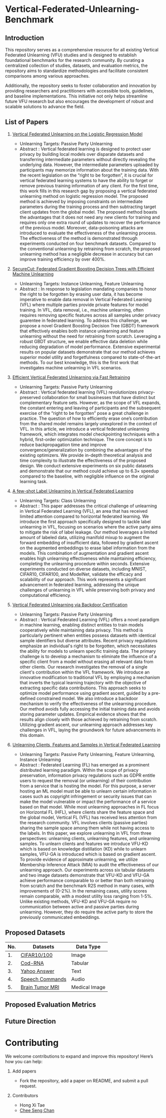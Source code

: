 # Vertical-Federated-Unlearning-Benchmark

## Introduction
This repository serves as a comprehensive resource for all existing Vertical Federated Unlearning (VFU) studies and is designed to establish foundational benchmarks for the research community. By curating a centralized collection of studies, datasets, and evaluation metrics, the repository aims to standardize methodologies and facilitate consistent comparisons among various approaches.

Additionally, the repository seeks to foster collaboration and innovation by providing researchers and practitioners with accessible tools, guidelines, and baseline implementations. This initiative not only helps streamline future VFU research but also encourages the development of robust and scalable solutions to advance the field.


## List of Papers

1. [Vertical Federated Unlearning on the Logistic Regression Model](https://www.mdpi.com/2079-9292/12/14/3182)
   - Unlearning Targets: Passive Party Unlearning
   - Abstract : Vertical federated learning is designed to protect user privacy by building local models over disparate datasets and transferring intermediate parameters without directly revealing the underlying data. However, the intermediate parameters uploaded by participants may memorize information about the training data. With the recent legislation on the “right to be forgotten”, it is crucial for vertical federated learning systems to have the ability to forget or remove previous training information of any client. For the first time, this work fills in this research gap by proposing a vertical federated unlearning method on logistic regression model. The proposed method is achieved by imposing constraints on intermediate parameters during the training process and then subtracting target client updates from the global model. The proposed method boasts the advantages that it does not need any new clients for training and requires only one extra round of updates to recover the performance of the previous model. Moreover, data-poisoning attacks are introduced to evaluate the effectiveness of the unlearning process. The effectiveness of the method is demonstrated through experiments conducted on four benchmark datasets. Compared to the conventional unlearning by retraining from scratch, the proposed unlearning method has a negligible decrease in accuracy but can improve training efficiency by over 400%.

3. [SecureCut: Federated Gradient Boosting Decision Trees with Efficient Machine Unlearning](https://arxiv.org/abs/2311.13174)
   - Unlearning Targets: Instance Unlearning, Feature Unlearning
   - Abstract : In response to legislation mandating companies to honor the right to be forgotten by erasing user data, it has become imperative to enable data removal in Vertical Federated Learning (VFL) where multiple parties provide private features for model training. In VFL, data removal, i.e., machine unlearning, often requires removing specific features across all samples under privacy guarentee in federated learning. To address this challenge, we propose a novel Gradient Boosting Decision Tree (GBDT) framework that effectively enables both instance unlearning and feature unlearning without the need for retraining from scratch. Leveraging a robust GBDT structure, we enable effective data deletion while reducing degradation of model performance. Extensive experimental results on popular datasets demonstrate that our method achieves superior model utility and forgetfulness compared to state-of-the-art methods. To our best knowledge, this is the first work that investigates machine unlearning in VFL scenarios.

5. [Efficient Vertical Federated Unlearning via Fast Retraining](https://dl.acm.org/doi/abs/10.1145/3657290)
   - Unlearning Targets: Passive Party Unlearning
   - Abstract : Vertical federated learning (VFL) revolutionizes privacy-preserved collaboration for small businesses that have distinct but complementary feature sets. However, as the scope of VFL expands, the constant entering and leaving of participants and the subsequent exercise of the “right to be forgotten” pose a great challenge in practice. The question of how to efficiently erase one’s contribution from the shared model remains largely unexplored in the context of VFL. In this article, we introduce a vertical federated unlearning framework, which integrates model checkpointing techniques with a hybrid, first-order optimization technique. The core concept is to reduce backpropagation time and improve convergence/generalization by combining the advantages of the existing optimizers. We provide in-depth theoretical analysis and time complexity to illustrate the effectiveness of the proposed design. We conduct extensive experiments on six public datasets and demonstrate that our method could achieve up to 6.3× speedup compared to the baseline, with negligible influence on the original learning task.

7. [A few-shot Label Unlearning in Vertical Federated Learning](https://arxiv.org/abs/2410.10922)
   - Unlearning Targets: Class Unlearning
   - Abstract : This paper addresses the critical challenge of unlearning in Vertical Federated Learning (VFL), an area that has received limited attention compared to horizontal federated learning. We introduce the first approach specifically designed to tackle label unlearning in VFL, focusing on scenarios where the active party aims to mitigate the risk of label leakage. Our method leverages a limited amount of labeled data, utilizing manifold mixup to augment the forward embedding of insufficient data, followed by gradient ascent on the augmented embeddings to erase label information from the models. This combination of augmentation and gradient ascent enables high unlearning effectiveness while maintaining efficiency, completing the unlearning procedure within seconds. Extensive experiments conducted on diverse datasets, including MNIST, CIFAR10, CIFAR100, and ModelNet, validate the efficacy and scalability of our approach. This work represents a significant advancement in federated learning, addressing the unique challenges of unlearning in VFL while preserving both privacy and computational efficiency.

9. [Vertical Federated Unlearning via Backdoor Certification](https://ieeexplore.ieee.org/document/10857418)
    - Unlearning Targets: Passive Party Unlearning
    - Abstract : Vertical Federated Learning (VFL) offers a novel paradigm in machine learning, enabling distinct entities to train models cooperatively while maintaining data privacy. This method is particularly pertinent when entities possess datasets with identical sample identifiers but diverse attributes. Recent privacy regulations emphasize an individual's right to be forgotten, which necessitates the ability for models to unlearn specific training data. The primary challenge is to develop a mechanism to eliminate the influence of a specific client from a model without erasing all relevant data from other clients. Our research investigates the removal of a single client's contribution within the VFL framework. We introduce an innovative modification to traditional VFL by employing a mechanism that inverts the typical learning trajectory with the objective of extracting specific data contributions. This approach seeks to optimize model performance using gradient ascent, guided by a pre-defined constrained model. We also introduce a backdoor mechanism to verify the effectiveness of the unlearning procedure. Our method avoids fully accessing the initial training data and avoids storing parameter updates. Empirical evidence shows that the results align closely with those achieved by retraining from scratch. Utilizing gradient ascent, our unlearning approach addresses key challenges in VFL, laying the groundwork for future advancements in this domain.

11. [Unlearning Clients, Features and Samples in Vertical Federated Learning](https://arxiv.org/abs/2501.13683)
    - Unlearning Targets: Passive Party Unlearning, Feature Unlearning, Instance Unlearning
    - Abstract : Federated Learning (FL) has emerged as a prominent distributed learning paradigm. Within the scope of privacy preservation, information privacy regulations such as GDPR entitle users to request the removal (or unlearning) of their contribution from a service that is hosting the model. For this purpose, a server hosting an ML model must be able to unlearn certain information in cases such as copyright infringement or security issues that can make the model vulnerable or impact the performance of a service based on that model. While most unlearning approaches in FL focus on Horizontal FL (HFL), where clients share the feature space and the global model, Vertical FL (VFL) has received less attention from the research community. VFL involves clients (passive parties) sharing the sample space among them while not having access to the labels. In this paper, we explore unlearning in VFL from three perspectives: unlearning clients, unlearning features, and unlearning samples. To unlearn clients and features we introduce VFU-KD which is based on knowledge distillation (KD) while to unlearn samples, VFU-GA is introduced which is based on gradient ascent. To provide evidence of approximate unlearning, we utilize Membership Inference Attack (MIA) to audit the effectiveness of our unlearning approach. Our experiments across six tabular datasets and two image datasets demonstrate that VFU-KD and VFU-GA achieve performance comparable to or better than both retraining from scratch and the benchmark R2S method in many cases, with improvements of (0-2\%). In the remaining cases, utility scores remain comparable, with a modest utility loss ranging from 1-5\%. Unlike existing methods, VFU-KD and VFU-GA require no communication between active and passive parties during unlearning. However, they do require the active party to store the previously communicated embeddings.



## Proposed Datasets

| No. | Datasets | Data Type |
| --- | --- | ---|
| 1. | [CIFAR10/100](https://www.cs.toronto.edu/~kriz/cifar.html) | Image |
| 2. | [Cod-RNA](https://www.csie.ntu.edu.tw/~cjlin/libsvmtools/datasets/binary.html#cod-rna) | Tabular |
| 3. | [Yahoo Answer](https://www.kaggle.com/datasets/soumikrakshit/yahoo-answers-dataset) | Text |
| 4. | [Speech Commands](https://www.kaggle.com/datasets/neehakurelli/google-speech-commands) | Audio |
| 5. | [Brain Tumor MRI](https://www.kaggle.com/datasets/masoudnickparvar/brain-tumor-mri-dataset) | Medical Image |



## Proposed Evaluation Metrics


## Future Direction


# Contributing
We welcome contributions to expand and improve this repository! Here’s how you can help:
1. Add papers
   - Fork the repository, add a paper on README, and submit a pull request.

3. Contributors
   - Hong Xi Tae
   - [Chee Seng Chan](http://cs-chan.com/)
